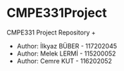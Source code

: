 # CMPE331Project
CMPE331 Project Repository
+
+ Author: İlkyaz BÜBER - 117202045
+ Author: Melek LERMİ - 115200052
+ Author: Cemre KUT - 116202052

